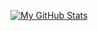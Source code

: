 [![My GitHub Stats](https://github-readme-stats.vercel.app/api/?username=Khaalidsub&count_private=true&theme=tokyonight&showicons=true)]()
